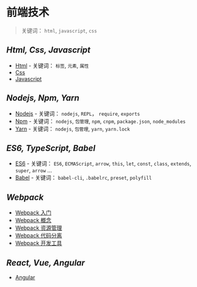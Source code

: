 # 前端技术

> 关键词： `html`, `javascript`, `css`

## _Html, Css, Javascript_

- [Html](base/html.md) - 关键词： `标签`, `元素`, `属性`
- [Css](base/css.md)
- [Javascript](base/js.md)

## _Nodejs, Npm, Yarn_

- [Nodejs](nodejs/nodejs.md) - 关键词： `nodejs`, `REPL`， `require`, `exports`
- [Npm](nodejs/npm.md) - 关键词： `nodejs`, `包管理`, `npm`, `cnpm`, `package.json`, `node_modules`
- [Yarn](nodejs/yarn.md) - 关键词： `nodejs`, `包管理`, `yarn`, `yarn.lock`

## _ES6, TypeScript, Babel_

- [ES6](es6/es6.md) - 关键词： `ES6`, `ECMAScript`, `arrow`, `this`, `let`, `const`, `class`, `extends`, `super`, `arrow` ...
- [Babel](es6/babel.md) - 关键词： `babel-cli`, `.babelrc`, `preset`, `polyfill`

## _Webpack_

- [Webpack 入门](webpack/webpack.md)
- [Webpack 概念](webpack/concept.md)
- [Webpack 资源管理](webpack/asset-management.md)
- [Webpack 代码分离](webpack/code-splitting.md)
- [Webpack 开发工具](webpack/development.md)

## _React, Vue, Angular_

- [Angular](mvc/angular/angular.md)
